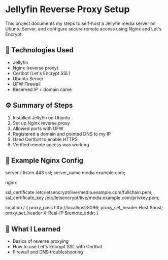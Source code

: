 # Jellyfin Reverse Proxy Setup

This project documents my steps to self-host a Jellyfin media server on Ubuntu Server, and configure secure remote access using Nginx and Let's Encrypt.

## 🔧 Technologies Used
- Jellyfin
- Nginx (reverse proxy)
- Certbot (Let's Encrypt SSL)
- Ubuntu Server
- UFW Firewall
- Reserved IP + domain name

## ⚙️ Summary of Steps
1. Installed Jellyfin on Ubuntu
2. Set up Nginx reverse proxy
3. Allowed ports with UFW
4. Registered a domain and pointed DNS to my IP
5. Used Certbot to enable HTTPS
6. Verified remote access was working

## 🔐 Example Nginx Config

server {
listen 443 ssl;
server_name media.example.com;

nginx

ssl_certificate /etc/letsencrypt/live/media.example.com/fullchain.pem;
ssl_certificate_key /etc/letsencrypt/live/media.example.com/privkey.pem;

location / {
    proxy_pass http://localhost:8096;
    proxy_set_header Host $host;
    proxy_set_header X-Real-IP $remote_addr;
}


## 🧠 What I Learned
- Basics of reverse proxying
- How to use Let's Encrypt SSL with Certbot
- Firewall and DNS troubleshooting